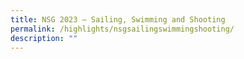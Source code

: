 ```yaml
---
title: NSG 2023 – Sailing, Swimming and Shooting
permalink: /highlights/nsgsailingswimmingshooting/
description: ""
---
```

